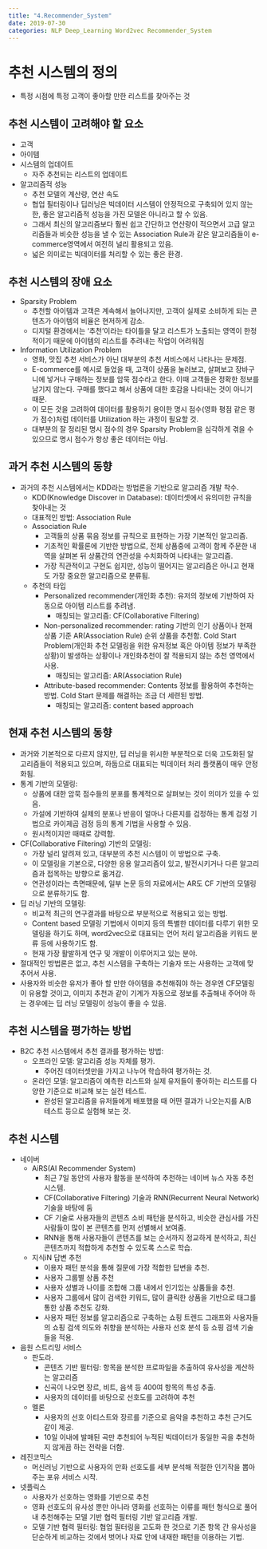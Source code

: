 ```yaml
---
title: "4.Recommender_System"
date: 2019-07-30
categories: NLP Deep_Learning Word2vec Recommender_System
---
```


# 추천 시스템의 정의

-	특정 시점에 특정 고객이 좋아할 만한 리스트를 찾아주는 것

## 추천 시스템이 고려해야 할 요소

-	고객
-	아이템
-	시스템의 업데이트
    -	자주 추천되는 리스트의 업데이트
-	알고리즘적 성능
    -	추천 모델의 계산량, 연산 속도
    -	협업 필터링이나 딥러닝은 빅데이터 시스템이 안정적으로 구축되어 있지 않는 한, 좋은 알고리즘적 성능을 가진 모델은 아니라고 할 수 있음.
    -	그래서 최신의 알고리즘보다 훨씬 쉽고 간단하고 연산량이 적으면서 고급 알고리즘들과 비슷한 성능을 낼 수 있는 Association Rule과 같은 알고리즘들이 e-commerce영역에서 여전히 널리 활용되고 있음.
    -	넓은 의미로는 빅데이터를 처리할 수 있는 좋은 환경.

## 추천 시스템의 장애 요소

-	Sparsity Problem
    -	추천할 아이템과 고객은 계속해서 늘어나지만, 고객이 실제로 소비하게 되는 콘텐츠가 아이템의 비율은 현저하게 감소.
    -	디지털 환경에서는 ‘추천’이라는 타이틀을 달고 리스트가 노출되는 영역이 한정적이기 때문에 아이템의 리스트를 추려내는 작업이 어려워짐
-	Information Utilization Problem
    -	영화, 맛집 추천 서비스가 아닌 대부분의 추천 서비스에서 나타나는 문제점.
    -	E-commerce를 예시로 들었을 때, 고객이 상품을 눌러보고, 살펴보고 장바구니에 넣거나 구매하는 정보를 암묵 점수라고 한다. 이때 고객들은 정확한 정보를 남기지 않는다. 구매를 했다고 해서 상품에 대한 호감을 나타내는 것이 아니기 때문.
    -	이 모든 것을 고려하여 데이터를 활용하기 용이한 명시 점수(영화 평점 같은 평가 점수)처럼 데이터를 Utilization 하는 과정이 필요할 것.
    -	대부분의 잘 정리된 명시 점수의 경우 Sparsity Problem을 심각하게 겪을 수 있으므로 명시 점수가 항상 좋은 데이터는 아님.

## 과거 추천 시스템의 동향

-	과거의 추천 시스템에서는 KDD라는 방법론을 기반으로 알고리즘 개발 착수.
    -	KDD(Knowledge Discover in Database): 데이터셋에서 유의미한 규칙을 찾아내는 것
    -	대표적인 방법: Association Rule
    -	Association Rule
        -	고객들의 상품 묶음 정보를 규칙으로 표현하는 가장 기본적인 알고리즘.
        -	기초적인 확률론에 기반한 방법으로, 전체 상품중에 고객이 함께 주문한 내역을 살펴본 뒤 상품간의 연관성을 수치화하여 나타내는 알고리즘.
        -	가장 직관적이고 구현도 쉽지만, 성능이 떨어지는 알고리즘은 아니고 현재도 가장 중요한 알고리즘으로 분류됨.
    -	추천의 타입
        -	Personalized recommender(개인화 추천): 유저의 정보에 기반하여 자동으로 아이템 리스트를 추려냄.
            -	매칭되는 알고리즘: CF(Collaborative Filtering)
        -	Non-personalized recommender: rating 기반의 인기 상품이나 현재 상품 기준 AR(Association Rule) 순위 상품을 추천함. Cold Start Problem(개인화 추천 모델링을 위한 유저정보 혹은 아이템 정보가 부족한 상황)이 발생하는 상황이나 개인화추천이 잘 적용되지 않는 추천 영역에서 사용.
            -	매칭되는 알고리즘: AR(Association Rule)
          -	Attribute-based recommender: Contents 정보를 활용하여 추천하는 방법. Cold Start 문제를 해결하는 조금 더 세련된 방법.
            -	매칭되는 알고리즘: content based approach

## 현재 추천 시스템의 동향

-	과거와 기본적으로 다르지 않지만, 딥 러닝을 위시한 부분적으로 더욱 고도화된 알고리즘들이 적용되고 있으며, 하둡으로 대표되는 빅데이터 처리 플랫폼이 매우 안정화됨.
-	통계 기반의 모델링:
    -	상품에 대한 암묵 점수들의 분포를 통계적으로 살펴보는 것이 의미가 있을 수 있음.
    -	가설에 기반하여 실제의 분포나 반응이 얼마나 다른지를 검정하는 통계 검정 기법으로 카이제곱 검정 등의 통계 기법을 사용할 수 있음.
    -	원시적이지만 때때로 강력함.
-	CF(Collaborative Filtering) 기반의 모델링:
    -	가장 널리 알려져 있고, 대부분의 추천 시스템이 이 방법으로 구축.
    -	이 모델링을 기본으로, 다양한 응용 알고리즘이 있고, 발전시키거나 다른 알고리즘과 접목하는 방향으로 옮겨감.
    -	연관성이라는 측면때문에, 일부 논문 등의 자료에서는 AR도 CF 기반의 모델링으로 분류하기도 함.
-	딥 러닝 기반의 모델링:
    -	비교적 최근의 연구결과를 바탕으로 부분적으로 적용되고 있는 방법.
    -	Content based 모델링 기법에서 이미지 등의 특별한 데이터를 다루기 위한 모델링을 하기도 하며, word2vec으로 대표되는 언어 처리 알고리즘을 키워드 분류 등에 사용하기도 함.
    -	현재 가장 활발하게 연구 및 개발이 이루어지고 있는 분야.
-	절대적인 방법론은 없고, 추천 시스템을 구축하는 기술자 또는 사용하는 고객에 맞추어서 사용.
-	사용자와 비슷한 유저가 좋아 할 만한 아이템을 추천해줘야 하는 경우엔 CF모델링이 유용할 것이고, 이미지 추천과 같이 기계가 자동으로 정보를 추출해내 주어야 하는 경우에는 딥 러닝 모델링이 성능이 좋을 수 있음.

## 추천 시스템을 평가하는 방법

-	B2C 추천 시스템에서 추천 결과를 평가하는 방법:
    -	오프라인 모델: 알고리즘 성능 자체를 평가.
        -	주어진 데이터셋만을 가지고 나누어 학습하여 평가하는 것.
    -	온라인 모델: 알고리즘이 예측한 리스트와 실제 유저들이 좋아하는 리스트를 다양한 기준으로 비교해 보는 실전 테스트.
        -	완성된 알고리즘을 유저들에게 배포했을 때 어떤 결과가 나오는지를 A/B 테스트 등으로 실험해 보는 것.

## 추천 시스템

-	네이버
    -	AiRS(AI Recommender System)
        -	최근 7일 동안의 사용자 활동을 분석하여 추천하는 네이버 뉴스 자동 추천 시스템.
        -	CF(Collaborative Filtering) 기술과 RNN(Recurrent Neural Network) 기술을 바탕에 둠
        -	CF 기술로 사용자들의 콘텐츠 소비 패턴을 분석하고, 비슷한 관심사를 가진 사람들이 많이 본 콘텐츠를 먼저 선별해서 보여줌.
        -	RNN을 통해 사용자들이 콘텐츠를 보는 순서까지 정교하게 분석하고, 최신 콘텐츠까지 적합하게 추천할 수 있도록 스스로 학습.
    -	지식iN 답변 추천
        -	이용자 패턴 분석을 통해 질문에 가장 적합한 답변을 추천.
        -	사용자 그룹별 상품 추천
        -	사용자 성별과 나이를 조합해 그룹 내에서 인기있는 상품들을 추천.
        -	사용자 그룹에서 많이 검색한 키워드, 많이 클릭한 상품을 기반으로 태그를 통한 상품 추천도 강화.
        -	사용자 패턴 정보를 알고리즘으로 구축하는 쇼핑 트렌드 그래프와 사용자들의 쇼핑 검색 의도와 취향을 분석하는 사용자 선호 분석 등 쇼핑 검색 기술들을 적용.
-	음원 스트리밍 서비스
    -	판도라.
        -	콘텐츠 기반 필터링: 항목을 분석한 프로파일을 추출하여 유사성을 계산하는 알고리즘
        -	신곡이 나오면 장르, 비트, 음색 등 400여 항목의 특성 추출.
        -	사용자의 데이터를 바탕으로 선호도를 고려하여 추천
    -	멜론
        -	사용자의 선호 아티스트와 장르를 기준으로 음악을 추천하고 추천 근거도 같이 제공.
        -	10일 이내에 발매된 곡만 추천되어 누적된 빅데이터가 동일한 곡을 추천하지 않게끔 하는 전략을 더함.
-	레진코믹스
    -	머신러닝 기반으로 사용자의 만화 선호도를 세부 분석해 적절한 인기작을 뽑아주는 포유 서비스 시작.
-	넷플릭스
    -	사용자가 선호하는 영화를 기반으로 추천
    -	영화 선호도의 유사성 뿐만 아니라 영화를 선호하는 이류를 패턴 형식으로 풀어내 추천해주는 모델 기반 협력 필터링 기반 알고리즘 개발.
    -	모델 기반 협력 필터링: 협업 필터링을 고도화 한 것으로 기존 항목 간 유사성을 단순하게 비교하는 것에서 벗어나 자료 안에 내재한 패턴을 이용하는 기법.
